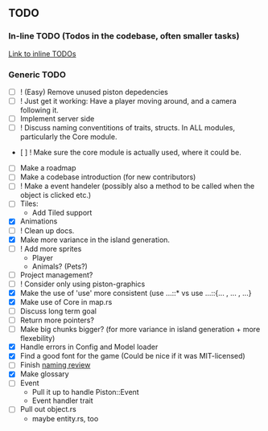 ## TODO

### In-line TODO (Todos in the codebase, often smaller tasks)

[Link to inline TODOs](https://github.com/Ticki/Open-Sea/search?utf8=%E2%9C%93&q=TODO)

### Generic TODO

- [ ] ! (Easy) Remove unused piston depedencies
- [ ] ! Just get it working: Have a player moving around, and a camera following it.
- [ ] Implement server side
- [ ] ! Discuss naming conventitions of traits, structs. In ALL modules, particularly the Core module.
- [ ] ! Make sure the core module is actually used, where it could be.
- [ ] Make a roadmap
- [ ] Make a codebase introduction (for new contributors)
- [ ] ! Make a event handeler (possibly also a method to be called when the object is clicked etc.)
- [ ] Tiles:
  - Add Tiled support
- [x] Animations
- [ ] ! Clean up docs.
- [x] Make more variance in the island generation.
- [ ] ! Add more sprites
  - Player
  - Animals? (Pets?)
- [ ] Project management?
- [ ] ! Consider only using piston-graphics
- [x] Make the use of 'use' more consistent (use ...::* vs use ...::{... , ... , ...}
- [x] Make use of Core in map.rs
- [ ] Discuss long term goal
- [ ] Return more pointers?
- [ ] Make big chunks bigger? (for more variance in island generation + more flexebility)
- [x] Handle errors in Config and Model loader
- [x] Find a good font for the game (Could be nice if it was MIT-licensed)
- [ ] Finish [naming review](wiki/naming.md)
- [x] Make glossary
- [ ] Event
  - Pull it up to handle Piston::Event
  - Event handler trait
- [ ] Pull out object.rs
  - maybe entity.rs, too

